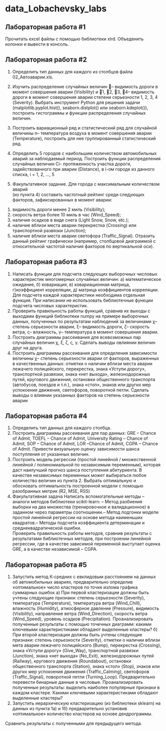 # data_Lobachevsky_labs

## Лабораторная работа #1

Прочитать excel файлы с помощью библиотеки xlrd. Объеденить колонки и вывести в консоль.

## Лабораторная работа #2

1. Определить тип данных для каждого из столбцов файла 02_Автоаварии.xls.
2. Изучить распределение случайных величин – видимость дороги в момент совершения аварии (Visibility) и 1, 2, 3, 4– видимость дороги в момент совершения аварии степени серьезности 1, 2, 3, 4 (Severity). Выбрать инструмент Python для решения задачи (matplotlib.pyplot.hist(), seaborn.distplot() или seaborn.kdeplot()), построить гистограммы и функции распределения случайных величин.
3. Построить вариационный ряд и статистический ряд для случайной величины n– температура воздуха в момент совершения аварии (Temperature), построить для нее группированный статистический ряд.
4. Определить 5 городов с наибольшим количеством автомобильных аварий за наблюдаемый период. Построить функции распределения случайных величин Ci- протяженность участка дороги, задействованного при аварии (Distance), в i-ом городе из данного списка, i = 1, 2, …, 5

5. Факультативное задание. Для города с максимальным количеством аварий            
(из пункта 4) составить частотный рейтинг среди следующих факторов, 
зафиксированных в момент аварии: 
1) видимость дороги менее 2 миль (Visibility); 
2) скорость ветра более 10 миль в час (Wind_Speed); 
3) наличие осадков в виде снега (Light Snow, Snow, etc.); 
4) наличие вблизи места аварии перекрестка (Crossing) или транспортной 
развязки (Junction); 
5) наличие вблизи места аварии светофора (Traffic_Signal). 
Отразить данный рейтинг графически (например, столбцовой диаграммой с 
относительной частотой наличия факторов по вертикальной оси).

## Лабораторная работа #3

1. Написать функции для подсчета следующих выборочных числовых характеристик многомерных случайных величин: а) математическое ожидание, б) ковариация, в) ковариационная матрица, г)коэффициент корреляции, д) матрица коэффициентов корреляции.
 Для подсчета каждой характеристики необходима отдельная функция. При написании не использовать библиотечные функции подсчета числовых характеристик.
2. Проверить правильность работы функций, сравнив их выходы с выходами функций библиотеки numpy на примере выборочных данных, полученных по результатам наблюдений за величинами χ– степень серьезности аварии, ξ– видимость дороги, ζ– скорость ветра, ς– влажность, γ– температура в момент совершения аварии.
3. Построить диаграммы рассеивания для всевозможных пар случайных величин χ, ξ, ζ, ς, γ. Сделать выводы овлиянии величин друг на друга.
4. Построить диаграммы рассеивания для определения зависимости величины χ– степень серьезности аварии от факторов, выраженных в качественных данных: отметки о наличии вблизи места аварии лежачего полицейского, перекрестка, знака «Уступи дорогу», транспортной развязки, знака «нет выхода», железнодорожных путей, кругового движения, остановки общественного транспорта (автобусов, поездов и т.п.), знака «стоп», знаков или других мер успокоения движения, светофоров, поворотной петли. Сделать выводы о влиянии указанных факторов на степень серьезности аварии

## Лабораторная работа #4

 1. Определить тип данных для каждого столбца.
 2. Построить диаграммы рассеивания для пар данных: GRE – Chance of Admit, TOEFL – Chance of Admit, University Rating – Chance of Admit, SOP – Chance of Admit, LOR –Chance of Admit, CGPA – Chance of Admit. Привести визуальную оценку зависимости шанса поступления от указанных величин.
 3. Построить модель регрессии (простой линейной / множественной линейной / полиномиальной по независимым переменным), которая даст наилучший прогноз шанса поступления абитуриента. В качестве независимых переменных может выбираться любое количество величин из пункта 2. Выбрать оптимальную и обосновать оптимальность построенной модели с помощью разобранных метрик (R2, MSE, RSS)
 4. Факультативная задача
 Написать вспомогательные методы – аналоги методов библиотеки scikit-learn:  – Метод разбиения выборки на два множества (тренировочное и валидационное) в заданном через параметры соотношении.– Метод подгонки модели простой линейной регрессии на основе метода наименьших квадратов.– Методы подсчета коэффициента детерминации и среднеквадратической ошибки.   
Проверить правильность работы методов, сравнив результаты с результатами библиотечных методов, при построении линейной регрессии, где в качестве зависимой переменной выступает оценка GRE, а в качестве независимой – CGPA.

## Лабораторная работа #5

1. Запустить метод К-средних с евклидовым расстоянием на данных об автомобильных авариях, предварительно определив «оптимальное» число кластеров по точке излома графика суммарных ошибок
   а) При первой кластеризации должны быть учтены следующие признаки: степень серьезности (Severity), температура (Temperature), температура ветра (Wind_Chill), влажность (Humidity), атмосферное давление (Pressure), видимость (Visibility), направление ветра (Wind_Direction), скорость ветра (Wind_Speed), уровень осадков (Precipitation). Проанализировать полученные результаты с помощью точечных диаграмм: какими ключевыми характеристиками обладают выделенные кластеры?
   б) При второй кластеризации должны быть учтены следующие признаки: степень серьезности (Severity), отметки о наличии вблизи мета аварии лежачего полицейского (Bump), перекрестка (Crossing), знака «Уступи дорогу» (Give_Way), транспортной развязки (Junction), знака «нет выхода» (No_Exit), железнодорожных путей (Railway), кругового движения (Roundabout), остановки общественного транспорта (Station), знака «стоп» (Stop), знаков или других мер успокоения движения (Traffic_Calming), светофоров (Traffic_Signal), поворотной петли (Turning_Loop). Предварительно перевести бинарные данные в числовые. Проанализировать полученные результаты: выделить наиболее популярные признаки в каждом кластере. Какими ключевыми характеристиками обладают выделенные кластеры?
2. Запустить иерархическую кластеризацию (из библиотеки sklearn) на данных из пункта 1а) и 1б) предварительно установив «оптимальное» количество кластеров на основе дендрограммы.
 
Сравнить результаты с полученными для предыдущего метода.

